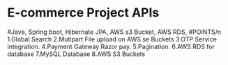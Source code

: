 # E-commerce Project APIs
#Java, Spring boot, Hibernate JPA, AWS s3 Bucket, AWS RDS,
#POINTS/n
1.Global Search
2.Mutipart File upload on AWS se Buckets
3.OTP Service integration.
4.Payment Gateway Razor pay.
5.Pagination.
6.AWS RDS for database
7.MySQL Database
8.AWS S3 Buckets
